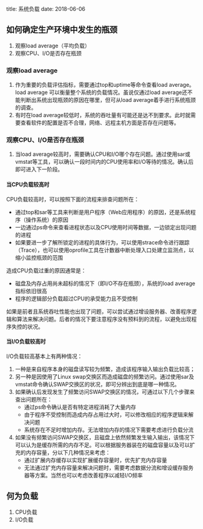 title: 系统负载
date: 2018-06-06


## 如何确定生产环境中发生的瓶颈
1. 观察load average（平均负载）
2. 观察CPU、I/O是否存在瓶颈

### 观察load average
1. 作为重要的负载评估指标，需要通过top和uptime等命令查看load average。load average 可以衡量整个系统的负载情况。虽说仅通过load average还不能判断出系统出现瓶颈的原因在哪里，但可从load average着手进行系统瓶颈的调查。
2. 有时在load average较低时，系统的吞吐量有可能还是达不到要求。此时就需要查看软件的配置是否不合理，网络、远程主机方面是否存在问题等。

### 观察CPU、I/O是否存在瓶颈
1. 当load average较高时，需要确认CPU和I/O哪个存在问题。通过使用sar或vmstat等工具，可以确认一段时间内的CPU使用率和I/O等待的情况。确认后即可进入下一阶段。
#### 当CPU负载较高时
CPU负载较高时，可以按照下面的流程来排查问题所在：
* 通过top和sar等工具来判断是用户程序（Web应用程序）的原因，还是系统程序（操作系统）的原因
* 一边通过ps命令来查看进程状态以及CPU使用时间等数据，一边锁定出现问题的进程
* 如果要进一步了解所锁定的进程的具体行为，可以使用strace命令进行跟踪（Trace），也可以使用oprofile工具在计数器中断处理入口处建立监测点，以缩小监控瓶颈的范围

造成CPU负载过重的原因通常是：
* 磁盘及内存占用尚未超标的情况下（即I/O不存在瓶颈），系统的load average指标依旧很高
* 程序的逻辑部分负载超过CPU的承受能力且不受控制

如果是前者且系统吞吐性能也出现了问题，可以尝试通过增设服务器、改善程序逻辑和算法来解决问题。后者的情况下要注意程序没有预料到的流程，以避免出现程序失控的状况。

#### 当I/O负载较高时

I/O负载较高基本上有两种情况： 

1. 一种是来自程序本身的磁盘读写较为频繁，造成该程序输入输出负载比较高；
2. 另一种是因使用了Linux swap交换区而造成磁盘的频繁访问。通过使用sar及vmstat命令确认SWAP交换区的状况，即可分辨出到底是哪一种情况。
3. 如果确认后发现发生了频繁访问SWAP交换区的情况，可通过以下几个步骤来查出问题所在：
    * 通过ps命令确认是否有特定进程消耗了大量内存
	* 由于程序不受控制而造成内存占用过大时，可以修改相应的程序逻辑来解决问题
	* 系统存在不足时增加内存。无法增加内存的情况下需要考虑进行负载分流
4. 如果没有频繁访问SWAP交换区，且磁盘上依然频繁发生输入输出，该情况下可以认为是缓存所需的内存不足。可以根据服务器装在的磁盘容量以及可以扩充的内存容量，分以下几种情况来考虑：
    * 通过扩展内存缓存以实现扩展缓存容量时，优先扩充内存容量
	* 无法通过扩充内存容量来解决问题时，需要考虑数据分流和增设缓存服务器等方案。当然也可以考虑改善程序以减轻I/O频率
	
	
## 何为负载
1. CPU负载
2. I/O负载

